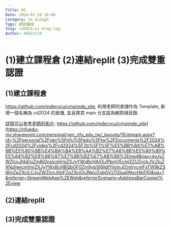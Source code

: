 ```yaml
---
Title: W1
Date: 2024-02-28 16:00
Category: 2a midag5
Tags: 網誌編寫
Slug: cd2024-w1-blog-log
Author: 40923118
---
```


# (1)建立課程倉  (2)連結replit  (3)完成雙重認證

<!-- PELICAN_END_SUMMARY -->

## (1)建立課程倉
<https://github.com/mdecycu/cmsimde_site>, 利用老師的倉儲作為 Template, 新增一個名稱為 cd2024 的倉儲, 並且將其 main 分支設為網頁根目錄.

[詳情可以參考老師的影片]: https://github.com/mdecycu/cmsimde_site](https://nfuedu-my.sharepoint.com/personal/yen_nfu_edu_tw/_layouts/15/stream.aspx?id=%2Fpersonal%2Fyen%5Fnfu%5Fedu%5Ftw%2FDocuments%2F2024%2Fcd2024%2Fvideo%2Fcd2024%5F2b%5F1%5F%E5%BB%BA%E7%AB%8B%E5%80%8B%E4%BA%BA%E8%AA%B2%E7%A8%8B%E5%80%89%E5%84%B2%E8%88%87%E7%B6%B2%E7%AB%99%2Emp4&nav=eyJyZWZlcnJhbEluZm8iOnsicmVmZXJyYWxBcHAiOiJPbmVEcml2ZUZvckJ1c2luZXNzIiwicmVmZXJyYWxBcHBQbGF0Zm9ybSI6IldlYiIsInJlZmVycmFsTW9kZSI6InZpZXciLCJyZWZlcnJhbFZpZXciOiJNeUZpbGVzTGlua0NvcHkifX0&ga=1&referrer=StreamWebApp%2EWeb&referrerScenario=AddressBarCopied%2Eview

## (2)連結replit

[詳情可以參考老師的影片]:https://nfuedu-my.sharepoint.com/personal/yen_nfu_edu_tw/_layouts/15/stream.aspx?id=%2Fpersonal%2Fyen%5Fnfu%5Fedu%5Ftw%2FDocuments%2F2024%2Fcd2024%2Fvideo%2Fcd2024%5F2b%5F2%5F%E5%A6%82%E4%BD%95%E5%BE%9E%20Replit%20Account%20%E8%A8%AD%E5%AE%9A%20Connect%20%E9%80%A3%E7%B5%90%E5%88%B0%20Github%2Emp4&nav=eyJyZWZlcnJhbEluZm8iOnsicmVmZXJyYWxBcHAiOiJPbmVEcml2ZUZvckJ1c2luZXNzIiwicmVmZXJyYWxBcHBQbGF0Zm9ybSI6IldlYiIsInJlZmVycmFsTW9kZSI6InZpZXciLCJyZWZlcnJhbFZpZXciOiJNeUZpbGVzTGlua0NvcHkifX0&ga=1&referrer=StreamWebApp%2EWeb&referrerScenario=AddressBarCopied%2Eview

## (3)完成雙重認證

[詳情可以參考老師的影片]:https://nfuedu-my.sharepoint.com/personal/yen_nfu_edu_tw/_layouts/15/stream.aspx?id=%2Fpersonal%2Fyen%5Fnfu%5Fedu%5Ftw%2FDocuments%2F2024%2Fcd2024%2Fvideo%2Fcd2024%5F2b%5F3%5F%E5%A6%82%E4%BD%95%E8%A8%AD%E5%AE%9A%20Github%20%E5%B8%B3%E8%99%9F%E7%9A%84%E9%9B%99%E9%87%8D%E8%AA%8D%E8%AD%89%2Emp4&nav=eyJyZWZlcnJhbEluZm8iOnsicmVmZXJyYWxBcHAiOiJPbmVEcml2ZUZvckJ1c2luZXNzIiwicmVmZXJyYWxBcHBQbGF0Zm9ybSI6IldlYiIsInJlZmVycmFsTW9kZSI6InZpZXciLCJyZWZlcnJhbFZpZXciOiJNeUZpbGVzTGlua0NvcHkifX0&ga=1&referrer=StreamWebApp%2EWeb&referrerScenario=AddressBarCopied%2Eview


<script src="https://unpkg.com/three@0.144.0/build/three.js" type="text/javascript"></script>
  